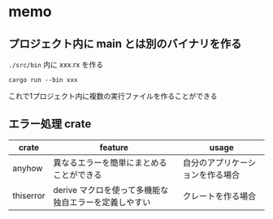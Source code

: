 # memo

## プロジェクト内に main とは別のバイナリを作る
`./src/bin` 内に xxx.rx を作る
```shell
cargo run --bin xxx
```
これで1プロジェクト内に複数の実行ファイルを作ることができる

## エラー処理 crate

| crate     | feature                        | usage            |
|-----------|--------------------------------|------------------|
| anyhow    | 異なるエラーを簡単にまとめることができる           | 自分のアプリケーションを作る場合 |
| thiserror | derive マクロを使って多機能な独自エラーを定義しやすい | クレートを作る場合        |
